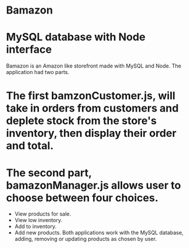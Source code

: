 # Bamazon
# MySQL database with Node interface
Bamazon is an Amazon like storefront made with MySQL and Node.
The application had two parts.  
# The first bamzonCustomer.js, will take in orders from customers and deplete stock from the store's inventory, then display their order and total.
# The second part, bamazonManager.js allows user to choose between four choices.
* View products for sale.
* View low inventory.
* Add to inventory.
* Add new products.
Both applications work with the MySQL database, adding, removing or updating products as chosen by user.
